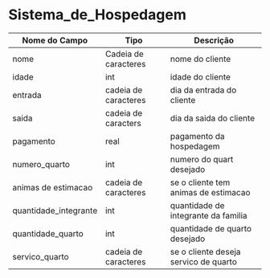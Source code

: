 # Sistema_de_Hospedagem

|Nome do Campo|Tipo|Descrição|
|-------------|----|---------|
|nome |Cadeia de caracteres|nome do cliente|
|idade|int|idade do cliente|
|entrada|cadeia de caracteres|dia da entrada do cliente|
|saida|cadeia de caracters|dia da saida do cliente|
|pagamento|real|pagamento da hospedagem|
|numero_quarto|int|numero do quart desejado|
|animas de estimacao|cadeia de caracteres|se o cliente tem animas de estimacao|
|quantidade_integrante|int|quantidade de integrante da familia|
|quantidade_quarto|int|quantidade de quarto desejado|
|servico_quarto|cadeia de caracteres|se o cliente deseja servico de quarto|
